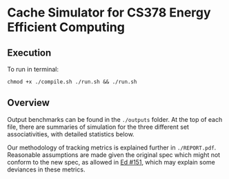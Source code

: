 # Cache Simulator for CS378 Energy Efficient Computing

## Execution

To run in terminal: 
```
chmod +x ./compile.sh ./run.sh && ./run.sh
```

## Overview

Output benchmarks can be found in the `./outputs` folder. At the top of each file, there are summaries of simulation for the three different set associativities, with detailed statistics below. 

Our methodology of tracking metrics is explained further in `./REPORT.pdf`. Reasonable assumptions are made given the original spec which might not conform to the new spec, as allowed in [Ed #151](https://edstem.org/us/courses/54035/discussion/4804452), which may explain some deviances in these metrics.
